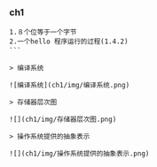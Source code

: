 ### ch1
```
1.８个位等于一个字节
2.一个hello 程序运行的过程(1.4.2)
```　

> 编译系统

![编译系统](ch1/img/编译系统.png)

> 存储器层次图

![](ch1/img/存储器层次图.png)

> 操作系统提供的抽象表示

![](ch1/img/操作系统提供的抽象表示.png)
